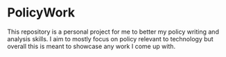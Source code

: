 # PolicyWork
This repository is a personal project for me to better my policy writing and analysis skills. I aim to mostly focus on policy relevant to technology but overall this is meant to showcase any work I come up with.
